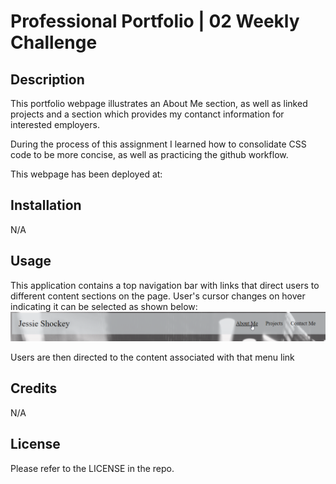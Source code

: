 # Professional Portfolio | 02 Weekly Challenge

## Description

This portfolio webpage illustrates an About Me section, as well as linked projects and a section which provides my contanct information for interested employers. 

During the process of this assignment I learned how to consolidate CSS code to be more concise, as well as practicing the github workflow.

This webpage has been deployed at: 


## Installation

N/A

## Usage

This application contains a top navigation bar with links that direct users to different content sections on the page. User's cursor changes on hover indicating it can be selected as shown below:
![top level navigation example](./assets/images/top-nav-bar.png)

Users are then directed to the content associated with that menu link

## Credits

N/A

## License

Please refer to the LICENSE in the repo.


